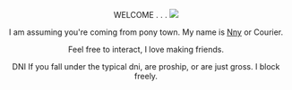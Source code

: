<p align="center"> WELCOME . . . <img src="https://i.imgur.com/Zu6mX1E.gif"/>
<p align="center"> I am assuming you're coming from pony town. My name is <ins>Nny</ins> or Courier.
<p align="center"> Feel free to interact, I love making friends.
<p align="center"> DNI If you fall under the typical dni, are proship, or are just gross. I block freely.
